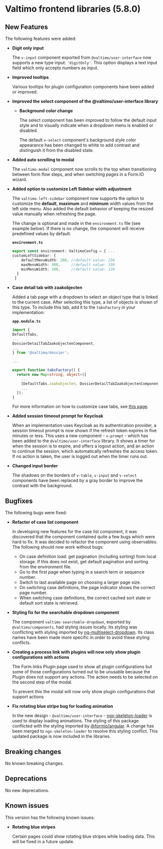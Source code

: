 # Valtimo frontend libraries (5.8.0)

## New Features

The following features were added:

*   **Digit only input**

    The `v-input` component exported from `@valtimo/user-interface` now supports a new type input: `'digitOnly'`. This option displays a text input field which only accepts numbers as input.
*   **Improved tooltips**

    Various tooltips for plugin configuration components have been added or improved.
* **Improved the select component of the @valtimo/user-interface library**
  *   **Background color change**

      The select component has been improved to follow the default input style and to visually indicate when a dropdown menu is enabled or disabled.

      The default `v-select` component's background style color appearance has been changed to white to add contrast and distinguish it from the disabled state.
*   **Added auto scrolling to modal**

    The `valtimo-modal` component now scrolls to the top when transitioning between form flow steps, and when switching pages in a Form.IO wizard.
*   **Added option to customize Left Sidebar width adjustment**

    The `valtimo-left-sidebar` component now supports the option to customize the **default**, **maximum** and **minimum** width values from the left side menu. Also added the default behavior of keeping the resized value manually when refreshing the page.

    The change is optional and made in the `environment.ts` file (see example below). If there is no change, the component will receive predefined values by default.

    **`environment.ts`**

    ```typescript
    export const environment: ValtimoConfig = { ...
    customLeftSidebar: {
        defaultMenuWidth: 200, //default value: 230
        maxMenuWidth: 300,     //default value: 330
        minMenuWidth: 100,     //default value: 120
      }
     }
    ```
*   **Case detail tab with zaakobjecten**

    Added a tab page with a dropdown to select an object type that is linked to the current case. After selecting this type, a list of objects is shown of this type. To include this tab, add it to the `tabsFactory` in your implementation:

    **`app.module.ts`**

    ```typescript
    import {
    DefaultTabs,
    ...
    DossierDetailTabZaakobjectenComponent,
    ...
    } from '@valtimo/dossier';

    ...

    export function tabsFactory() {
      return new Map<string, object>([
        ...
        [DefaultTabs.zaakobjecten, DossierDetailTabZaakobjectenComponent],
        ...
      ]);
    }
    ```

    For more information on how to customize case tabs, see [this page](broken-reference).
*   **Added session timeout prompt for Keycloak**

    When an implementation uses Keycloak as its authentication provider, a session timeout prompt is now shown if the refresh token expires in five minutes or less. This uses a new component - `v-prompt` - which has been added to the `@valtimo/user-interface` library. It shows a timer for when the session is to expire, and offers a logout action, and an action to continue the session, which automatically refreshes the access token. If no action is taken, the user is logged out when the timer runs out.
*   **Changed input border**

    The shadows on the borders of `v-table`, `v-input` and `v-select` components have been replaced by a gray border to improve the contrast with the background.

## Bugfixes

The following bugs were fixed:

*   **Refactor of case list component**

    In developing new features for the case list component, it was discovered that the component contained quite a few bugs which were hard to fix. It was decided to refactor the component using observables. The following should now work without bugs:

    * On case definition load: get pagination (including sorting) from local storage. If this does not exist, get default pagination and sorting from the environment file.
    * Go to the first page when typing in a search term or sequence number.
    * Switch to last available page on choosing a larger page size.
    * On switching case definitions, the page indicator shows the correct page number.
    * When switching case definitions, the correct cached sort state or default sort state is retrieved.
*   **Styling fix for the searchable dropdown component**

    The component `valtimo-searchable-dropdown`, exported by `@valtimo/components`, had styling issues locally. Its styling was conflicting with styling imported by [ng-multiselect-dropdown](https://www.npmjs.com/package/ng-multiselect-dropdown). Its class names have been made more specific in order to avoid these styling conflicts.
*   **Creating a process link with plugins will now only show plugin configurations with actions**

    The Form links Plugin page used to show all plugin configurations but some of those configurations turned out to be unusable because the Plugin does not support any actions. The action needs to be selected on the second step of the modal.

    To prevent this the modal will now only show plugin configurations that support actions
*   **Fix rotating blue stripe bug for loading animation**

    In the new design - `@valtimo/user-interface` - [ngx-skeleton-loader](https://www.npmjs.com/package/ngx-skeleton-loader) is used to display loading animations. The styling of this package conflicted with the styling imported by [@formio/angular](https://www.npmjs.com/package/@formio/angular). A change has been merged to `ngx-skeleton-loader` to resolve this styling conflict. This updated package is now included in the libraries.

## Breaking changes

No known breaking changes.

## Deprecations

No new deprecations.

## Known issues

This version has the following known issues:

*   **Rotating blue stripes**

    Certain pages could show rotating blue stripes while loading data. This will be fixed in a future update.
